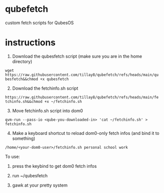 # qubefetch
custom fetch scripts for QubesOS

# instructions

1. Download the qubesfetch script (make sure you are in the home directory)

`wget https://raw.githubusercontent.com/tillay8/qubefetch/refs/heads/main/qubesfetch&&chmod +x qubesfetch`

2. Download the fetchinfo.sh script

`https://raw.githubusercontent.com/tillay8/qubefetch/refs/heads/main/fetchinfo.sh&&chmod +x ~/fetchinfo.sh`

3. Move fetchinfo.sh script into dom0

`qvm-run --pass-io <qube-you-downloaded-in> 'cat ~/fetchinfo.sh' > fetchinfo.sh`

4. Make a keyboard shortcut to reload dom0-only fetch infos (and bind it to something)

`/home/<your-dom0-user>/fetchinfo.sh personal school work`

To use:

1. press the keybind to get dom0 fetch infos

2. run ~/qubesfetch

3. gawk at your pretty system
